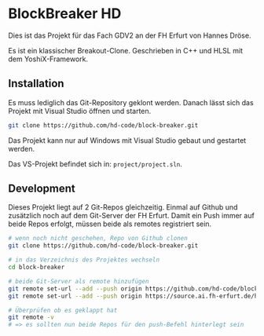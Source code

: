 # BlockBreaker HD

Dies ist das Projekt für das Fach GDV2 an der FH Erfurt von Hannes Dröse.

Es ist ein klassischer Breakout-Clone. Geschrieben in C++ und HLSL mit dem YoshiX-Framework.

## Installation

Es muss lediglich das Git-Repository geklont werden. Danach lässt sich das Projekt mit Visual Studio öffnen und starten.

```sh
git clone https://github.com/hd-code/block-breaker.git
```

Das Projekt kann nur auf Windows mit Visual Studio gebaut und gestartet werden.

Das VS-Projekt befindet sich in: `project/project.sln`.

## Development

Dieses Projekt liegt auf 2 Git-Repos gleichzeitig. Einmal auf Github und zusätzlich noch auf dem Git-Server der FH Erfurt. Damit ein Push immer auf beide Repos erfolgt, müssen beide als remotes registriert sein.

```sh
# wenn noch nicht geschehen, Repo von Github clonen
git clone https://github.com/hd-code/block-breaker.git

# in das Verzeichnis des Projektes wechseln
cd block-breaker

# beide Git-Server als remote hinzufügen
git remote set-url --add --push origin https://github.com/hd-code/block-breaker.git
git remote set-url --add --push origin https://source.ai.fh-erfurt.de/ha9384dr/block-breaker.git

# Überprüfen ob es geklappt hat
git remote -v
# => es sollten nun beide Repos für den push-Befehl hinterlegt sein
```